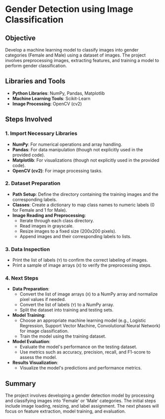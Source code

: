 # Gender Detection using Image Classification

## Objective
Develop a machine learning model to classify images into gender categories (Female and Male) using a dataset of images. The project involves preprocessing images, extracting features, and training a model to perform gender classification.

## Libraries and Tools
- **Python Libraries**: NumPy, Pandas, Matplotlib
- **Machine Learning Tools**: Scikit-Learn
- **Image Processing**: OpenCV (cv2)

## Steps Involved

### 1. Import Necessary Libraries
- **NumPy**: For numerical operations and array handling.
- **Pandas**: For data manipulation (though not explicitly used in the provided code).
- **Matplotlib**: For visualizations (though not explicitly used in the provided code).
- **OpenCV (cv2)**: For image processing tasks.

### 2. Dataset Preparation
- **Path Setup**: Define the directory containing the training images and the corresponding labels.
- **Classes**: Create a dictionary to map class names to numeric labels (0 for Female and 1 for Male).
- **Image Reading and Preprocessing**:
  - Iterate through each class directory.
  - Read images in grayscale.
  - Resize images to a fixed size (200x200 pixels).
  - Append images and their corresponding labels to lists.

### 3. Data Inspection
- Print the list of labels (`Y`) to confirm the correct labeling of images.
- Print a sample of image arrays (`X`) to verify the preprocessing steps.

### 4. Next Steps
- **Data Preparation**:
  - Convert the list of image arrays (`X`) to a NumPy array and normalize pixel values if needed.
  - Convert the list of labels (`Y`) to a NumPy array.
  - Split the dataset into training and testing sets.
- **Model Training**:
  - Choose an appropriate machine learning model (e.g., Logistic Regression, Support Vector Machine, Convolutional Neural Network) for image classification.
  - Train the model using the training dataset.
- **Model Evaluation**:
  - Evaluate the model's performance on the testing dataset.
  - Use metrics such as accuracy, precision, recall, and F1-score to assess the model.
- **Results Visualization**:
  - Visualize the model's predictions and performance metrics.

## Summary
The project involves developing a gender detection model by processing and classifying images into 'Female' or 'Male' categories. The initial steps include image loading, resizing, and label assignment. The next phases will focus on feature extraction, model training, and evaluation.
